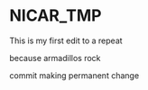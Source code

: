 # NICAR_TMP
This is my first edit to a repeat



because armadillos rock

commit
making permanent change 
